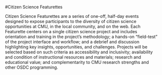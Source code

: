 #Citizen Science Featurettes

Citizen Science Featurettes are a series of one-off, half-day events designed to expose participants to the diversity of citizen science opportunities at CMU, in the local community, and on the web. Each Featurette centers on a single citizen science project and includes orientation and training in the project’s methodology; a hands-on “field-test” of the project interface and workflow; and a debrief and discussion highlighting key insights, opportunities, and challenges. Projects will be selected based on such criteria as accessibility and inclusivity; availability and condition of instructional resources and materials; research and educational value; and complementarity to CMU research strengths and other OSDC programming. 
